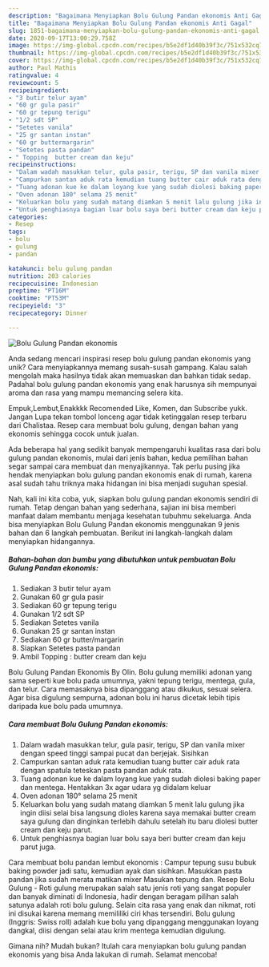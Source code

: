 ```yaml
---
description: "Bagaimana Menyiapkan Bolu Gulung Pandan ekonomis Anti Gagal"
title: "Bagaimana Menyiapkan Bolu Gulung Pandan ekonomis Anti Gagal"
slug: 1851-bagaimana-menyiapkan-bolu-gulung-pandan-ekonomis-anti-gagal
date: 2020-09-17T13:00:29.758Z
image: https://img-global.cpcdn.com/recipes/b5e2df1d40b39f3c/751x532cq70/bolu-gulung-pandan-ekonomis-foto-resep-utama.jpg
thumbnail: https://img-global.cpcdn.com/recipes/b5e2df1d40b39f3c/751x532cq70/bolu-gulung-pandan-ekonomis-foto-resep-utama.jpg
cover: https://img-global.cpcdn.com/recipes/b5e2df1d40b39f3c/751x532cq70/bolu-gulung-pandan-ekonomis-foto-resep-utama.jpg
author: Paul Mathis
ratingvalue: 4
reviewcount: 5
recipeingredient:
- "3 butir telur ayam"
- "60 gr gula pasir"
- "60 gr tepung terigu"
- "1/2 sdt SP"
- "Setetes vanila"
- "25 gr santan instan"
- "60 gr buttermargarin"
- "Setetes pasta pandan"
- " Topping  butter cream dan keju"
recipeinstructions:
- "Dalam wadah masukkan telur, gula pasir, terigu, SP dan vanila mixer dengan speed tinggi sampai pucat dan berjejak. Sisihkan"
- "Campurkan santan aduk rata kemudian tuang butter cair aduk rata dengan spatula teteskan pasta pandan aduk rata."
- "Tuang adonan kue ke dalam loyang kue yang sudah diolesi baking paper dan mentega. Hentakkan 3x agar udara yg didalam keluar"
- "Oven adonan 180° selama 25 menit"
- "Keluarkan bolu yang sudah matang diamkan 5 menit lalu gulung jika ingin diisi selai bisa langsung dioles karena saya memakai butter cream saya gulung dan dinginkan terlebih dahulu setelah itu baru diolesi butter cream dan keju parut."
- "Untuk penghiasnya bagian luar bolu saya beri butter cream dan keju parut juga."
categories:
- Resep
tags:
- bolu
- gulung
- pandan

katakunci: bolu gulung pandan 
nutrition: 203 calories
recipecuisine: Indonesian
preptime: "PT16M"
cooktime: "PT53M"
recipeyield: "3"
recipecategory: Dinner

---
```



![Bolu Gulung Pandan ekonomis](https://img-global.cpcdn.com/recipes/b5e2df1d40b39f3c/751x532cq70/bolu-gulung-pandan-ekonomis-foto-resep-utama.jpg)

Anda sedang mencari inspirasi resep bolu gulung pandan ekonomis yang unik? Cara menyiapkannya memang susah-susah gampang. Kalau salah mengolah maka hasilnya tidak akan memuaskan dan bahkan tidak sedap. Padahal bolu gulung pandan ekonomis yang enak harusnya sih mempunyai aroma dan rasa yang mampu memancing selera kita.

Empuk,Lembut,Enakkkk Recomended Like, Komen, dan Subscribe yukk. Jangan Lupa tekan tombol lonceng agar tidak ketinggalan resep terbaru dari Chalistaa. Resep cara membuat bolu gulung, dengan bahan yang ekonomis sehingga cocok untuk jualan.

Ada beberapa hal yang sedikit banyak mempengaruhi kualitas rasa dari bolu gulung pandan ekonomis, mulai dari jenis bahan, kedua pemilihan bahan segar sampai cara membuat dan menyajikannya. Tak perlu pusing jika hendak menyiapkan bolu gulung pandan ekonomis enak di rumah, karena asal sudah tahu triknya maka hidangan ini bisa menjadi suguhan spesial.


Nah, kali ini kita coba, yuk, siapkan bolu gulung pandan ekonomis sendiri di rumah. Tetap dengan bahan yang sederhana, sajian ini bisa memberi manfaat dalam membantu menjaga kesehatan tubuhmu sekeluarga. Anda bisa menyiapkan Bolu Gulung Pandan ekonomis menggunakan 9 jenis bahan dan 6 langkah pembuatan. Berikut ini langkah-langkah dalam menyiapkan hidangannya.

<!--inarticleads1-->

##### Bahan-bahan dan bumbu yang dibutuhkan untuk pembuatan Bolu Gulung Pandan ekonomis:

1. Sediakan 3 butir telur ayam
1. Gunakan 60 gr gula pasir
1. Sediakan 60 gr tepung terigu
1. Gunakan 1/2 sdt SP
1. Sediakan Setetes vanila
1. Gunakan 25 gr santan instan
1. Sediakan 60 gr butter/margarin
1. Siapkan Setetes pasta pandan
1. Ambil  Topping : butter cream dan keju


Bolu Gulung Pandan Ekonomis By Olin. Bolu gulung memiliki adonan yang sama seperti kue bolu pada umumnya, yakni tepung terigu, mentega, gula, dan telur. Cara memasaknya bisa dipanggang atau dikukus, sesuai selera. Agar bisa digulung sempurna, adonan bolu ini harus dicetak lebih tipis daripada kue bolu pada umumnya. 

<!--inarticleads2-->

##### Cara membuat Bolu Gulung Pandan ekonomis:

1. Dalam wadah masukkan telur, gula pasir, terigu, SP dan vanila mixer dengan speed tinggi sampai pucat dan berjejak. Sisihkan
1. Campurkan santan aduk rata kemudian tuang butter cair aduk rata dengan spatula teteskan pasta pandan aduk rata.
1. Tuang adonan kue ke dalam loyang kue yang sudah diolesi baking paper dan mentega. Hentakkan 3x agar udara yg didalam keluar
1. Oven adonan 180° selama 25 menit
1. Keluarkan bolu yang sudah matang diamkan 5 menit lalu gulung jika ingin diisi selai bisa langsung dioles karena saya memakai butter cream saya gulung dan dinginkan terlebih dahulu setelah itu baru diolesi butter cream dan keju parut.
1. Untuk penghiasnya bagian luar bolu saya beri butter cream dan keju parut juga.


Cara membuat bolu pandan lembut ekonomis : Campur tepung susu bubuk baking powder jadi satu, kemudian ayak dan sisihkan. Masukkan pasta pandan jika sudah merata matikan mixer Masukan tepung dan. Resep Bolu Gulung - Roti gulung merupakan salah satu jenis roti yang sangat populer dan banyak diminati di Indonesia, hadir dengan beragam pilihan salah satunya adalah roti bolu gulung. Selain cita rasa yang enak dan nikmat, roti ini disukai karena memang memililiki ciri khas tersendiri. Bolu gulung (Inggris: Swiss roll) adalah kue bolu yang dipanggang menggunakan loyang dangkal, diisi dengan selai atau krim mentega kemudian digulung. 

Gimana nih? Mudah bukan? Itulah cara menyiapkan bolu gulung pandan ekonomis yang bisa Anda lakukan di rumah. Selamat mencoba!
